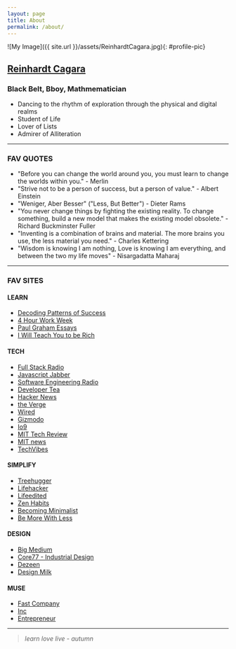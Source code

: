 ```yaml
---
layout: page
title: About
permalink: /about/
---
```



![My Image]({{ site.url }}/assets/ReinhardtCagara.jpg){: #profile-pic}

## <a href="https://www.dropbox.com/s/8edipfuhuxvkek8/Reinhardt%20Cagara.pdf?dl=0">Reinhardt Cagara</a>

### Black Belt, Bboy, Mathmematician
- Dancing to the rhythm of exploration through the physical and digital realms
- Student of Life
- Lover of Lists
- Admirer of Alliteration


<!-- You can find the source code for Jekyll at
{% include icon-github.html username="jekyll" %} /
[jekyll](https://github.com/jekyll/jekyll)
 -->

---------

### FAV QUOTES

- "Before you can change the world around you, you must learn to change the worlds within you." - Merlin
- "Strive not to be a person of success, but a person of value." - Albert Einstein
- "Weniger, Aber Besser" ("Less, But Better") - Dieter Rams
- "You never change things by fighting the existing reality. To change something, build a new model that makes the existing model obsolete." - Richard Buckminster Fuller
- "Inventing is a combination of brains and material. The more brains you use, the less material you need." - Charles Kettering
- "Wisdom is knowing I am nothing, Love is knowing I am everything, and between the two my life moves" - Nisargadatta Maharaj 

---------

### FAV SITES

#### LEARN
- <a href="http://calnewport.com/blog/"> Decoding Patterns of Success </a>
- <a href="http://fourhourworkweek.com/blog/"> 4 Hour Work Week </a>
- <a href="http://www.paulgraham.com/articles.html"> Paul Graham Essays </a>
- <a href="http://www.iwillteachyoutoberich.com/blog/"> I Will Teach You to be Rich </a>

#### TECH
- <a href="http://www.fullstackradio.com/">Full Stack Radio</a>
- <a href="https://devchat.tv/js-jabber">Javascript Jabber</a>
- <a href="http://www.se-radio.net/">Software Engineering Radio</a>
- <a href="https://developertea.com/">Developer Tea</a>
- <a href="https://news.ycombinator.com/"> Hacker News </a>
- <a href="http://www.theverge.com/"> the Verge </a>
- <a href="http://www.wired.com/"> Wired </a>
- <a href="http://www.gizmodo.com/"> Gizmodo </a>
- <a href="http://www.io9.com/"> Io9 </a>
- <a href="http://www.technologyreview.com/"> MIT Tech Review </a>
- <a href="http://news.mit.edu/"> MIT news </a>
- <a href="http://www.techvibes.com/global"> TechVibes </a>

#### SIMPLIFY
- <a href="http://www.treehugger.com/"> Treehugger </a>
- <a href="http://www.lifehacker.com/"> Lifehacker </a>
- <a href="http://www.lifeedited.com/"> Lifeedited </a>
- <a href="http://www.zenhabits.net/"> Zen Habits </a>
- <a href="http://www.becomingminimalist.com/"> Becoming Minimalist </a>
- <a href="http://www.bemorewithless.com/"> Be More With Less </a>

#### DESIGN
- <a href="https://www.bigmedium.com/"> Big Medium </a>
- <a href="http://www.core77.com/"> Core77 - Industrial Design </a>
- <a href="http://www.dezeen.com/"> Dezeen </a>
- <a href="http://www.design-milk.com/"> Design Milk </a>

#### MUSE
- <a href="http://www.fastcompany.com/">Fast Company</a>
- <a href="http://www.inc.com/">Inc</a>
- <a href= "http://www.entrepreneur.com/">Entrepreneur</a>

---------

> _learn love live - autumn_